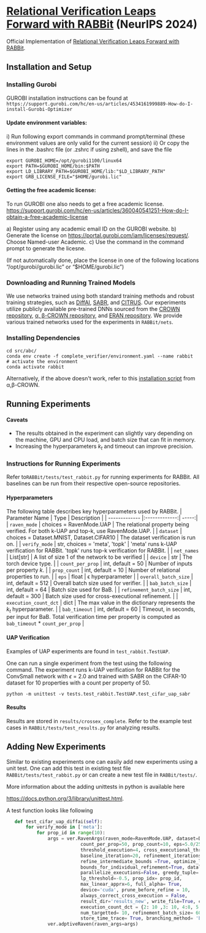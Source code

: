 # [Relational Verification Leaps Forward with RABBit](https://openreview.net/pdf?id=W5U3XB1C11) (NeurIPS 2024)


Official Implementation of [Relational Verification Leaps Forward with RABBit](https://openreview.net/pdf?id=W5U3XB1C11).

## Installation and Setup 

### Installing Gurobi

GUROBI installation instructions can be found at `https://support.gurobi.com/hc/en-us/articles/4534161999889-How-do-I-install-Gurobi-Optimizer`



#### Update environment variables:
i) Run following export commands in command prompt/terminal (these environment values are only valid for the current session) 
ii) Or copy the lines in the .bashrc file (or .zshrc if using zshell), and save the file 

```
export GUROBI_HOME=/opt/gurobi1100/linux64
export PATH=$GUROBI_HOME/bin:$PATH
export LD_LIBRARY_PATH=$GUROBI_HOME/lib:"$LD_LIBRARY_PATH"
export GRB_LICENSE_FILE="$HOME/gurobi.lic"
```

#### Getting the free academic license:
To run GUROBI one also needs to get a free academic license. 
https://support.gurobi.com/hc/en-us/articles/360040541251-How-do-I-obtain-a-free-academic-license

a) Register using any academic email ID on the GUROBI website. 
b) Generate the license on https://portal.gurobi.com/iam/licenses/request/. Choose Named-user Academic.
c) Use the command in the command prompt to generate the licesne. 


(If not automatically done, place the license in one of the following locations “/opt/gurobi/gurobi.lic” or “$HOME/gurobi.lic”)

### Downloading and Running Trained Models 
We use networks trained using both standard training methods and robust training strategies, such as [DiffAI](https://github.com/eth-sri/diffai), [SABR](https://github.com/eth-sri/SABR), and [CITRUS](https://arxiv.org/pdf/2405.09176). Our experiments utilize publicly available pre-trained DNNs sourced from the [CROWN repository](https://github.com/Verified-Intelligence/auto_LiRPA), [α, β-CROWN repository](https://github.com/Verified-Intelligence/alpha-beta-CROWN), and [ERAN repository](https://github.com/eth-sri/eran). We provide various trained networks used for the experiments in `RABBit/nets`. 

### Installing Dependencies
```
cd src/abc/
conda env create -f complete_verifier/environment.yaml --name rabbit
# activate the environment
conda activate rabbit
```

Alternatively, if the above doesn't work, refer to this [installation script](https://github.com/Verified-Intelligence/alpha-beta-CROWN/blob/8e804f0ad6f6b1726f0e916549b9477bb66f0317/vnncomp_scripts/install_tool_general.sh) from α,β-CROWN. 

## Running Experiments 

#### Caveats 
- The results obtained in the experiment can slightly vary depending on the machine, GPU and CPU load, and batch size that can fit in memory. 
- Increasing the hyperparameters $k_t$ and timeout  can improve precision.

### Instructions for Running Experiments 
Refer to`RABBit/tests/test_rabbit.py` for running experiments for RABBit. All baselines can be run from their respective open-source repositories. 

#### Hyperparameters
The following table describes key hyperparameters used by RABBit.
  | Parameter Name        | Type           | Description  |
  | ------------- |:-------------:| -----:|
  | `raven_mode`      | choices = RavenMode.UAP | The relational property being verified. For both k-UAP and top-k, use  RavenMode.UAP. |
  | `dataset`     | choices = Dataset.MNIST, Dataset.CIFAR10      | The dataset verification is run on. |
  | `verify_mode`     | str, choices = 'meta', 'topk'     | 'meta' runs k-UAP verification for RABBit. 'topk' runs  top-k verification for RABBit. |
  | `net_names`     | List[str]      | A list of size 1 of the network to be verified |
  | `device`     | str      | The torch device type.  |
  | `count_per_prop`     | int, default = 50      | Number of inputs per property $k$. |
  | `prop_count`     | int, default = 10      | Number of relational properties to run. |
  | `eps`     | float      | ϵ hyperparameter |
  | `overall_batch_size`     | int, default = 512      |   Overall batch size used for verifier. |
  | `bab_batch_size`     | int, default = 64      | Batch size used for BaB. |
  | `refinement_batch_size`     | int, default = 300      | Batch size used for cross-executional refinement. |
  | `execution_count_dct`     | dict      | The max value in the dictionary represents the $k_t$ hyperparameter. |
  | `bab_timeout`     | int, default = 60      | Timeout, in seconds, per input for BaB. Total verification time per property is computed as `bab_timeout` * `count_per_prop` |

#### UAP Verification
Examples of UAP experiments are found in 
  `test_rabbit.TestUAP`.
  
 One can run a single experiment from the test using the following command. The experiment runs k-UAP verification for RABBit for the ConvSmall network with $\epsilon$ = 2.0 and trained with SABR on the CIFAR-10 dataset for 10 properties with a count per property of 50.   
 
 `python -m unittest -v tests.test_rabbit.TestUAP.test_cifar_uap_sabr`

  
  #### Results 
  Results are stored in `results/crossex_complete`. Refer to the example test cases in `RABBit/tests/test_results.py` for analyzing results. 


## Adding New Experiments
Similar to existing experiments one can easily add new experiments using a unit test. One can add this test in existing test file `RABBit/tests/test_rabbit.py` or can create a new test file in `RABBit/tests/`.
  
 More information about the adding unittests in python is available here 
  
  https://docs.python.org/3/library/unittest.html.
 
 A test function looks like following 
 ```python
    def test_cifar_uap_diffai(self):
        for verify_mode in ['meta']:
            for prop_id in range(10):
                args = ver.RavenArgs(raven_mode=RavenMode.UAP, dataset=Dataset.CIFAR10, net_names= ['cifar10convSmallRELUDiffAI.onnx'],
                            count_per_prop=50, prop_count=10, eps=5.0/255,
                            threshold_execution=4, cross_executional_threshold=5, maximum_cross_execution_count=4, 
                            baseline_iteration=20, refinement_iterations=20, unroll_layers = False, unroll_layer_count=3, 
                            refine_intermediate_bounds =True, optimize_layers_count=2, 
                            bounds_for_individual_refinement=True, dataloading_seed = 0,
                            parallelize_executions=False, greedy_tuple= True,
                            lp_threshold=-0.5, prop_idx= prop_id,
                            max_linear_apprx=6, full_alpha= True,
                            device='cuda', prune_before_refine = 10,
                            always_correct_cross_execution = False,
                            result_dir='results_new', write_file=True, complete_verification= True, use_lp_bab= False, verify_mode = verify_mode,
                            execution_count_dct = {2: 10 ,3: 10, 4:8, 5:8},  bias = 0.1, use_ib_refinement = True,  bab_timeout = 60, max_targetted= 4, 
                            num_targetted= 10, refinement_batch_size= 600,
                            store_time_trace= True, branching_method= 'babsr')    
                ver.adptiveRaven(raven_args=args)   
```



 
